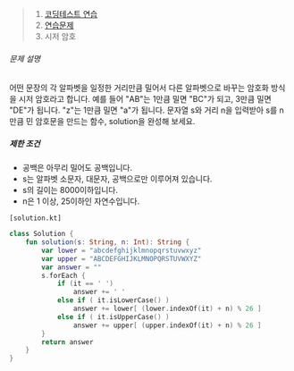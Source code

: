 > 1. [코딩테스트 연습](https://school.programmers.co.kr/learn/challenges)
>2. [연습문제](https://school.programmers.co.kr/learn/challenges)
> 3. 시저 암호



###### 문제 설명

어떤 문장의 각 알파벳을 일정한 거리만큼 밀어서 다른 알파벳으로 바꾸는 암호화 방식을 시저 암호라고 합니다. 예를 들어 "AB"는 1만큼 밀면 "BC"가 되고, 3만큼 밀면 "DE"가 됩니다. "z"는 1만큼 밀면 "a"가 됩니다. 문자열 s와 거리 n을 입력받아 s를 n만큼 민 암호문을 만드는 함수, solution을 완성해 보세요.

##### 제한 조건

- 공백은 아무리 밀어도 공백입니다.
- s는 알파벳 소문자, 대문자, 공백으로만 이루어져 있습니다.
- s의 길이는 8000이하입니다.
- n은 1 이상, 25이하인 자연수입니다.



`[solution.kt]`

```kotlin
class Solution {
    fun solution(s: String, n: Int): String {
        var lower = "abcdefghijklmnopqrstuvwxyz"
        var upper = "ABCDEFGHIJKLMNOPQRSTUVWXYZ"
        var answer = ""
        s.forEach {
            if (it == ' ')
                answer += ' '
            else if ( it.isLowerCase() )
                answer += lower[ (lower.indexOf(it) + n) % 26 ]
            else if ( it.isUpperCase() )
                answer += upper[ (upper.indexOf(it) + n) % 26 ]
        }
        return answer
    }
}
```

